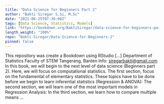 ```yaml
---
title: "Data Science for Beginners Part 2"
author: "Bakti Siregar S.Si, M.Sc"
date: "2021-06-25T07:30:08Z"
tags: [Data Science, Statistics, Models]
link: "https://bookdown.org/BaktiSiregar/data-science-for-beginners-part-2/"
length_weight: "100%"
repo: "Bakti-Siregar/Data-Science-for-Beginners-2"
pinned: false
---
```


This repository was create a Bookdown using RStudio [...] Department of Statistics Faculty of STEM Tangerang, Banten Info: siregarbakti@gmail.com In this book, we will begin to the next level of data science (Beginners part 2). Here, we will focus on computational statistics. The first section, focus on the fundamental of elementary statistics. These topics have to be done before we begin to learn inferential statistics (Regression & ANOVA): The second section, we will learn one of the most important models in Regression Analysis: In the third section, we learn how to compare multiple means ...
